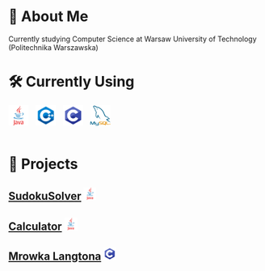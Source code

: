 # 🚀 About Me
Currently studying Computer Science at Warsaw University of Technology (Politechnika Warszawska)

# 🛠 Currently Using

<div>
    <img style="margin-right: 10px;" height="40" src="java.webp">
    <img style="margin-right: 10px;" height="40" src="cpp.png">
    <img style="margin-right: 10px;" height="40" src="c.png">
    <img height="40" src="mysql.png">
</div>
<br>

           
# 🚩 Projects
## [SudokuSolver](https://github.com/MrMozart3/SudokuSolver) <img src="java.webp" alt="java" height="25" width="25">

## [Calculator](https://github.com/MrMozart3/Calculator-java) <img src="java.webp" alt="java" height="25" width="25">

## [Mrowka Langtona](https://github.com/MrMozart3/mrowka-langtona) <img src="c.png" alt="java" height="25" width="25">

